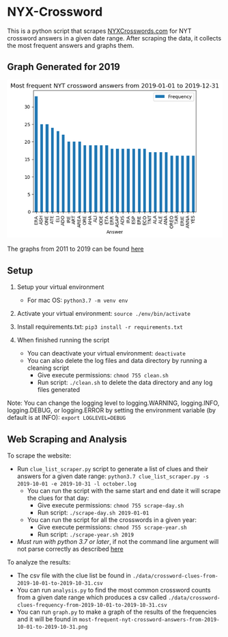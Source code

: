 # NYX-Crossword

This is a python script that scrapes [NYXCrosswords.com](https://nyxcrossword.com/) for NYT crossword answers in a given date range. After scraping the data, it collects the most frequent answers and graphs them.

## Graph Generated for 2019

![2019 Frequency](./graph/most-frequent-nyt-crossword-answers-from-2019-01-01-to-2019-12-31.png)

The graphs from 2011 to 2019 can be found [here](./graph.md)

## Setup

1. Setup your virtual environment
    - For mac OS: `python3.7 -m venv env`

2. Activate your virtual environment: `source ./env/bin/activate`

3. Install requirements.txt: `pip3 install -r requirements.txt`

4. When finished running the script
    - You can deactivate your virtual environment: `deactivate`
    - You can also delete the log files and data directory by running a cleaning script
        - Give execute permissions: `chmod 755 clean.sh`
        - Run script: `./clean.sh` to delete the data directory and any log files generated

Note: You can change the logging level to logging.WARNING, logging.INFO, logging.DEBUG, or logging.ERROR by setting the environment variable (by default is at INFO): `export LOGLEVEL=DEBUG`

## Web Scraping and Analysis

To scrape the website:

- Run `clue_list_scraper.py` script to generate a list of clues and their answers for a given date range: `python3.7 clue_list_scraper.py -s 2019-10-01 -e 2019-10-31 -l october.log`
  - You can run the script with the same start and end date it will scrape the clues for that day:
    - Give execute permissions: `chmod 755 scrape-day.sh`
    - Run script: `./scrape-day.sh 2019-01-01`
  - You can run the script for all the crosswords in a given year:
    - Give execute permissions: `chmod 755 scrape-year.sh`
    - Run script: `./scrape-year.sh 2019`
- *Must run with python 3.7 or later*, if not the command line argument will not parse correctly as described [here](https://stackoverflow.com/questions/25470844/specify-format-for-input-arguments-argparse-python/25470943)

To analyze the results:

- The csv file with the clue list be found in `./data/crossword-clues-from-2019-10-01-to-2019-10-31.csv`
- You can run `analysis.py` to find the most common crossword counts from a given date range which produces a csv called `./data/crossword-clues-frequency-from-2019-10-01-to-2019-10-31.csv`
- You can run `graph.py` to make a graph of the results of the frequencies and it will be found in `most-frequent-nyt-crossword-answers-from-2019-10-01-to-2019-10-31.png`
